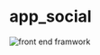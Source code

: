 # app_social
![front end framwork](https://user-images.githubusercontent.com/130472378/232086578-a7fe4448-6735-4e16-afae-bd547ff67a73.PNG)
